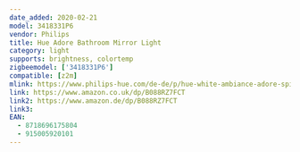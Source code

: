 ```yaml
---
date_added: 2020-02-21
model: 3418331P6
vendor: Philips
title: Hue Adore Bathroom Mirror Light
category: light
supports: brightness, colortemp
zigbeemodel: ['3418331P6']
compatible: [z2m]
mlink: https://www.philips-hue.com/de-de/p/hue-white-ambiance-adore-spiegelleuchte/3418331P6
link: https://www.amazon.co.uk/dp/B088RZ7FCT
link2: https://www.amazon.de/dp/B088RZ7FCT
link3: 
EAN: 
  - 8718696175804
  - 915005920101
---
```

